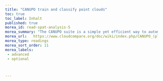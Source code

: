 ```yaml
---
title: "CANUPO train and classify point clouds"
toc: true
toc_label: Inhalt
published: true
morea_id: read-spat-analysis-5
morea_summary: "The CANUPO suite is a simple yet efficient way to automatically classify a point cloud."
morea_url:   https://www.cloudcompare.org/doc/wiki/index.php/CANUPO_(plugin)
morea_type: readings
morea_sort_order: 11
morea_labels:
 - advanced
 - optional 



---
```

